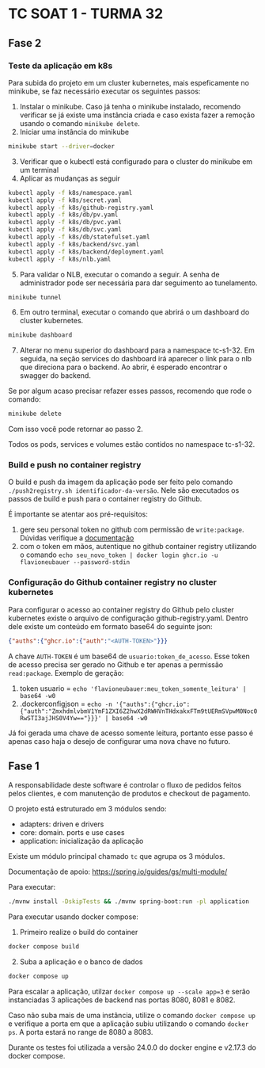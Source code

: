 # TC SOAT 1 - TURMA 32

## Fase 2

### Teste da aplicação em k8s

Para subida do projeto em um cluster kubernetes, mais espeficamente no minikube, se faz necessário executar os seguintes passos:

1. Instalar o minikube. Caso já tenha o minikube instalado, recomendo verificar se já existe uma instância criada e caso exista fazer a remoção usando o comando `minikube delete`.
2. Iniciar uma instância do minikube

```bash
minikube start --driver=docker
```

3. Verificar que o kubectl está configurado para o cluster do minikube em um terminal
4. Aplicar as mudanças as seguir

```bash
kubectl apply -f k8s/namespace.yaml
kubectl apply -f k8s/secret.yaml 
kubectl apply -f k8s/github-registry.yaml
kubectl apply -f k8s/db/pv.yaml
kubectl apply -f k8s/db/pvc.yaml
kubectl apply -f k8s/db/svc.yaml 
kubectl apply -f k8s/db/statefulset.yaml
kubectl apply -f k8s/backend/svc.yaml
kubectl apply -f k8s/backend/deployment.yaml
kubectl apply -f k8s/nlb.yaml
```

5. Para validar o NLB, executar o comando a seguir. A senha de administrador pode ser necessária para dar seguimento ao tunelamento.

```bash
minikube tunnel
```

6. Em outro terminal, executar o comando que abrirá o um dashboard do cluster kubernetes.

```bash
minikube dashboard
```

7. Alterar no menu superior do dashboard para a namespace tc-s1-32. Em seguida, na seção services do dashboard irá aparecer o link para o nlb que direciona para o backend. Ao abrir, é esperado encontrar o swagger do backend.

Se por algum acaso precisar refazer esses passos, recomendo que rode o comando:

```bash
minikube delete
```

Com isso você pode retornar ao passo 2.

Todos os pods, services e volumes estão contidos no namespace tc-s1-32.

### Build e push no container registry

O build e push da imagem da aplicação pode ser feito pelo comando `./push2registry.sh identificador-da-versão`.
Nele são executados os passos de build e push para o container registry do Github.

É importante se atentar aos pré-requisitos:

1. gere seu personal token no github com permissão de `write:package`. Dúvidas verifique a [documentação](https://docs.github.com/en/authentication/keeping-your-account-and-data-secure/managing-your-personal-access-tokens)
2. com o token em mãos, autentique no github container registry utilizando o comando `echo seu_novo_token | docker login ghcr.io -u flavioneubauer --password-stdin`

### Configuração do Github container registry no cluster kubernetes

Para configurar o acesso ao container registry do Github pelo cluster kubernetes existe o arquivo de configuração github-registry.yaml. Dentro dele existe um conteúdo em formato base64 do seguinte json:

```json
{"auths":{"ghcr.io":{"auth":"<AUTH-TOKEN>"}}}
```

A chave `AUTH-TOKEN` é um base64 de `usuario:token_de_acesso`. Esse token de acesso precisa ser gerado no Github e ter apenas a permissão `read:package`.
Exemplo de geração:

1. token usuario = `echo 'flavioneubauer:meu_token_somente_leitura' | base64 -w0`
2. .dockerconfigjson = `echo -n '{"auths":{"ghcr.io":{"auth":"ZmxhdmlvbmV1YmF1ZXI6Z2hwX2dRWHVnTHdxakxFTm9tUERmSVpwM0Noc0RwSTI3ajJHS0V4Yw=="}}}' | base64 -w0`

Já foi gerada uma chave de acesso somente leitura, portanto esse passo é apenas caso haja o desejo de configurar uma nova chave no futuro.

## Fase 1

A responsabilidade deste software é controlar o fluxo de pedidos feitos pelos clientes, e com manutenção de produtos e checkout de pagamento.

O projeto está estruturado em 3 módulos sendo:

- adapters: driven e drivers
- core: domain. ports e use cases
- application: inicialização da aplicação

Existe um módulo principal chamado `tc` que agrupa os 3 módulos.

Documentação de apoio: https://spring.io/guides/gs/multi-module/

Para executar:

```sh
./mvnw install -DskipTests && ./mvnw spring-boot:run -pl application
```

Para executar usando docker compose:

1. Primeiro realize o build do container

```sh
docker compose build
```

2. Suba a aplicação e o banco de dados

```sh
docker compose up
```

Para escalar a aplicação, utilzar `docker compose up --scale app=3` e serão instanciadas 3 aplicações de backend nas portas 8080, 8081 e 8082.

Caso não suba mais de uma instância, utilize o comando `docker compose up` e verifique a porta em que a aplicação subiu utilizando o comando `docker ps`. A porta estará no range de 8080 a 8083.

Durante os testes foi utilizada a versão 24.0.0 do docker engine e v2.17.3 do docker compose.
